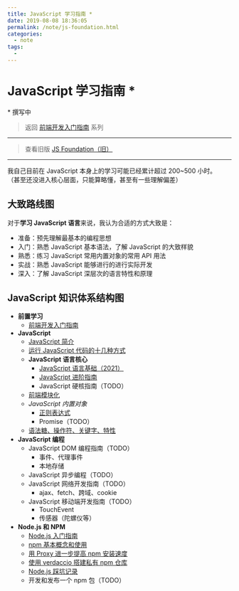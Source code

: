 ```yaml
---
title: JavaScript 学习指南 *
date: 2019-08-08 18:36:05
permalink: /note/js-foundation.html
categories:
  - note
tags:
  - 
---
```

# JavaScript 学习指南 \*

\* 撰写中

> 返回 [前端开发入门指南](../../note/intro/fe-development-cookbook.md) 系列

---

> 查看旧版 [JS Foundation（旧）](../../note/javascript/js-foundation-old.md)

---

我自己目前在 JavaScript 本身上的学习可能已经累计超过 200~500 小时。  
（甚至还没进入核心层面，只能算略懂，甚至有一些理解偏差）

## 大致路线图

对于**学习 JavaScript 语言**来说，我认为合适的方式大致是：

- 准备：预先理解最基本的编程思想
- 入门：熟悉 JavaScript 基本语法，了解 JavaScript 的大致样貌
- 熟悉：练习 JavaScript 常用内置对象的常用 API 用法
- 实战：熟悉 JavaScript 能够进行的进行实际开发
- 深入：了解 JavaScript 深层次的语言特性和原理

## JavaScript 知识体系结构图

- **前置学习**
  - [前端开发入门指南](../../note/intro/fe-development-cookbook.md)
- **JavaScript**
  - [JavaScript 简介](../../note/javascript/js-intro.md)
  - [运行 JavaScript 代码的十几种方式](../../note/javascript/how-to-run-js.md)
  - **JavaScript 语言核心**
    - [JavaScript 语言基础（2021）](../../note/programming-language/javascript-language-basic.md)
    - [JavaScript 进阶指南](../../note/javascript/js-advanced.md)
    - JavaScript 硬核指南（TODO）
  - [前端模块化](../../note/javascript/js-modular.md)
  - _JavaScript 内置对象_
    - [正则表达式](../../note/javascript/regexp.md)
    - Promise（TODO）
  - [语法糖、操作符、关键字、特性](../../note/javascript/syntactic-sugar.md)
- **JavaScript 编程**
  - JavaScript DOM 编程指南（TODO）
    - 事件、代理事件
    - 本地存储
  - JavaScript 异步编程（TODO）
  - JavaScript 网络开发指南（TODO）
    - ajax、fetch、跨域、cookie
  - JavaScript 移动端开发指南（TODO）
    - TouchEvent
    - 传感器（陀螺仪等）
- **Node.js 和 NPM**
  - [Node.js 入门指南](../../note/node/node-basic.md)
  - [npm 基本概念和使用](../../note/node/npm-overview.md)
  - [用 Proxy 进一步提高 npm 安装速度](../../note/node/npm-speedup.md)
  - [使用 verdaccio 搭建私有 npm 仓库](../../note/node/npm-verdaccio.md)
  - [Node.js 踩坑记录](../../note/node/node-problems.md)
  - 开发和发布一个 npm 包（TODO）

